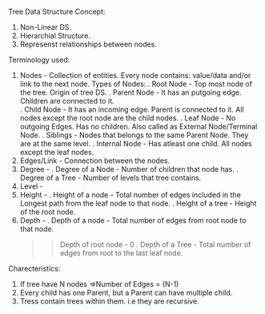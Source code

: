 Tree Data Structure Concept:
  1. Non-Linear DS.
  2. Hierarchial Structure.
  3. Represenst relationships between nodes.

Terminology used:
  1. Nodes - Collection of entities. 
     Every node contains: value/data and/or link to the next node.
     Types of Nodes: 
      . Root Node - Top most node of the tree. Origin of tree DS.
      . Parent Node - It has an putgoing edge. Children are connected to it.  
      . Child Node - It has an incoming edge. Parent is connected to it. All nodes except the root node are the child nodes.
      . Leaf Node - No outgoing Edges. Has no children. Also called as External Node/Terminal Node.
      . Siblings - Nodes that belongs to the same Parent Node. They are at the same level.
      . Internal Node - Has atleast one child. All nodes except the leaf nodes.
  2. Edges/Link - Connection between the nodes.
  3. Degree -
    . Degree of a Node - Number of children that node has.
    . Degree of a Tree - Number of levels that tree contains.
  4. Level - 
  5. Height -
    . Height of a node - Total number of edges included in the Longest path from the leaf node to that node.
    . Height of a tree - Height of the root node.
  6. Depth - 
    . Depth of a node - Total number of edges from root node to that node.
      >> Depth of root node - 0
    . Depth of a Tree - Total number of edges from root to the last leaf node.

Charecteristics:
  1. If tree have N nodes =>Number of Edges = (N-1)
  2. Every child has one Parent, but a Parent can have multiple child.
  3. Tress contain trees within them. i.e they are recursive.


  
